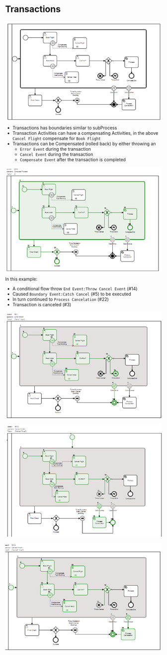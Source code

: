 # Transactions

![Using Modeler](transModel.png)

- Transactions has boundaries similar to subProcess
- Transaction Activities can have a compensating Activities, in the above `Cancel Flight` compensate for `Book Flight` 
- Transactions can be Compensated (rolled back) by either throwing an 
    - `Error Event` during the transaction
    - `Cancel Event` during the transaction
    - `Compensate Event` after the transaction is completed

<div style="clear:both"></div>

![Complete Process](trans0.png)

In this example:

- A conditional flow throw `End Event:Throw Cancel Event` (#14)
- Caused `Boundary Event:Catch Cancel` (#5) to be executed
- In turn continued to `Process Cancelation` (#22)
- Transaction is canceled (#3)

<div style="clear:both"></div>

![Complete Process](trans1.png)
<div style="clear:both"></div>


![Complete Process](trans2.png)
<div style="clear:both"></div>

![Complete Process](trans3.png)
<div style="clear:both"></div>